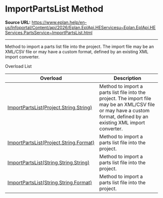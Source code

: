 # ImportPartsList Method

**Source URL:** https://www.eplan.help/en-us/Infoportal/Content/api/2026/Eplan.EplApi.HEServicesu~Eplan.EplApi.HEServices.PartsService~ImportPartsList.html

---

Method to import a parts list file into the project. The import file may be an XML/CSV file or may have a custom format, defined by an existing XML import converter.

Overload List

| Overload | Description |
| --- | --- |
| [ImportPartsList(Project,String,String)](Eplan.EplApi.HEServicesu~Eplan.EplApi.HEServices.PartsService~ImportPartsList(Project,String,String).html) | Method to import a parts list file into the project. The import file may be an XML/CSV file or may have a custom format, defined by an existing XML import converter. |
| [ImportPartsList(Project,String,Format)](Eplan.EplApi.HEServicesu~Eplan.EplApi.HEServices.PartsService~ImportPartsList(Project,String,Format).html) | Method to import a parts list file into the project. |
| [ImportPartsList(String,String,String)](Eplan.EplApi.HEServicesu~Eplan.EplApi.HEServices.PartsService~ImportPartsList(String,String,String).html) | Method to import a parts list file into the project. |
| [ImportPartsList(String,String,Format)](Eplan.EplApi.HEServicesu~Eplan.EplApi.HEServices.PartsService~ImportPartsList(String,String,Format).html) | Method to import a parts list file into the project. |
